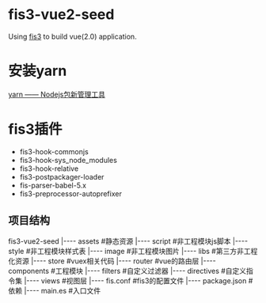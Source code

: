 # fis3-vue2-seed
Using [fis3](http://fis.baidu.com/) to build vue(2.0) application.

# 安装yarn
[yarn —— Nodejs包新管理工具](https://segmentfault.com/a/1190000007189426)

# fis3插件
*   fis3-hook-commonjs
*   fis3-hook-sys_node_modules
*   fis3-hook-relative
*   fis3-postpackager-loader
*   fis-parser-babel-5.x
*   fis3-preprocessor-autoprefixer

## 项目结构
fis3-vue2-seed
|---- assets #静态资源
      |---- script #非工程模块js脚本
      |---- style  #非工程模块样式表
      |---- image  #非工程模块图片
|---- libs #第三方非工程化资源
|---- store #vuex相关代码
|---- router #vue的路由层
|---- components #工程模块
|---- filters #自定义过滤器
|---- directives #自定义指令集
|---- views #视图层
|---- fis.conf #fis3的配置文件
|---- package.json #依赖
|---- main.es #入口文件 
